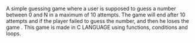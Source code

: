  A simple guessing game where a user is supposed to guess a number between 0 and N in a maximum of 10 attempts. The game will end after 10 attempts and if the player  failed to guess the number, and then he loses the game .
 This game is made in C LANGUAGE using functions, conditions and loops.
